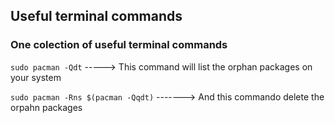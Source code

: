 ## Useful terminal commands

### One colection of useful terminal commands

`sudo pacman -Qdt`  -----> This command will list the orphan packages on your system

`sudo pacman -Rns $(pacman -Qqdt)` -------> And this commando delete the orpahn packages


